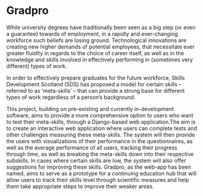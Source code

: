 # Gradpro
While university degrees have traditionally been seen as a big step (or even a guarantee) towards of employment, in a rapidly and ever-changing workforce such beliefs are losing ground. Technological innovations are creating new higher demands of potential employees, that necessitate ever greater fluidity in regards to the choice of career itself, as well as in the knowledge and skills involved in effectively performing in (sometimes very different) types of work.

In order to effectively prepare graduates for the future workforce, Skills Development Scotland (SDS) has proposed a model for certain skills – referred to as ‘meta-skills’ – that can provide a strong base for different types of work regardless of a person’s background. 

This project, building on pre-existing and currently in-development software, aims to provide a more comprehensive option to users who want to test their meta-skills, through a Django-based web application.The aim  is to create an interactive web application where users can complete tests and other challenges measuring these meta-skills. The system will then provide the users with visualizations of their performance in the questionnaires, as well as the average performance of all users, tracking their progress through time, as well as breaking the meta-skills down into their respective subskills.  In cases where certain skills are low, the system will also offer suggestions for improving these skills. Gradpro, as the web-app has been named, aims to serve as a prototype for a continuing education hub that will allow users to track their skills level through scientific measures and help them take appropriate steps to improve their weaker areas.
 
